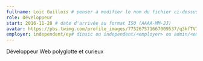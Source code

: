 ```yaml
---
fullname: Loïc Guillois # penser à modifier le nom du fichier ci-dessus !
role: Développeur
start: 2016-11-28 # date d'arrivée au format ISO (AAAA-MM-JJ)
avatar: https://pbs.twimg.com/profile_images/775267571667009537/q3kfTV75.jpg # uploader un fichier JPG en 512x512 du même nom que ce fichier dans /img/author et effacer cette ligne, ou spécifier une URL externe en HTTPS
employer: independent/ey# dinsic ou independent/<employer> ou admin/<employer>
---
```


Développeur Web polyglotte et curieux
